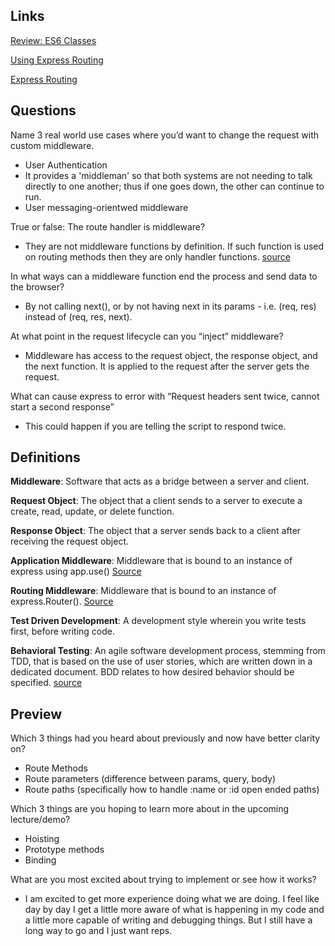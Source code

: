 ## Links

[Review: ES6 Classes](https://expressjs.com/en/guide/routing.html)

[Using Express Routing](https://expressjs.com/en/guide/routing.html)

[Express Routing](https://scotch.io/tutorials/learn-to-use-the-new-router-in-expressjs-4)

## Questions

Name 3 real world use cases where you’d want to change the request with custom middleware.

  - User Authentication
  - It provides a 'middleman' so that both systems are not needing to talk directly to one another; thus if one goes down, the other can continue to run.
  - User messaging-orientwed middleware

True or false: The route handler is middleware?

  - They are not middleware functions by definition. If such function is used on routing methods then they are only handler functions. [source](https://stackoverflow.com/questions/58925276/what-is-the-difference-between-a-route-handler-and-middleware-function-in-expres#:~:text=They%20are%20not%20middleware%20functions,they%20are%20only%20handler%20functions.)

In what ways can a middleware function end the process and send data to the browser?

  - By not calling next(), or by not having next in its params - i.e. (req, res) instead of (req, res, next).

At what point in the request lifecycle can you “inject” middleware?

  - Middleware has access to the request object, the response object, and the next function. It is applied to the request after the server gets the request.

What can cause express to error with “Request headers sent twice, cannot start a second response”

  - This could happen if you are telling the script to respond twice.

## Definitions

**Middleware**: Software that acts as a bridge between a server and client.

**Request Object**: The object that a client sends to a server to execute a create, read, update, or delete function.

**Response Object**: The object that a server sends back to a client after receiving the request object.

**Application Middleware**: Middleware that is bound to an instance of express using app.use() [Source](https://stackoverflow.com/questions/29457008/whats-the-difference-between-application-and-router-level-middleware-when-rou#:~:text=Application%20level%20middleware%20are%20bound,to%20an%20instance%20of%20express.)

**Routing Middleware**: Middleware that is bound to an instance of express.Router(). [Source](https://stackoverflow.com/questions/29457008/whats-the-difference-between-application-and-router-level-middleware-when-rou#:~:text=Application%20level%20middleware%20are%20bound,to%20an%20instance%20of%20express.)

**Test Driven Development**: A development style wherein you write tests first, before writing code.

**Behavioral Testing**: An agile software development process, stemming from TDD, that is based on the use of user stories, which are written down in a dedicated document. BDD relates to how desired behavior should be specified. [source](https://en.wikipedia.org/wiki/Behavior-driven_development)

## Preview

Which 3 things had you heard about previously and now have better clarity on?

  - Route Methods
  - Route parameters (difference between params, query, body)
  - Route paths (specifically how to handle :name or :id open ended paths)

Which 3 things are you hoping to learn more about in the upcoming lecture/demo?

  - Hoisting
  - Prototype methods
  - Binding

What are you most excited about trying to implement or see how it works?

  - I am excited to get more experience doing what we are doing. I feel like day by day I get a little more aware of what is happening in my code and a little more capable of writing and debugging things. But I still have a long way to go and I just want reps.